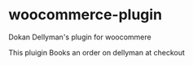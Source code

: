 # woocommerce-plugin
Dokan Dellyman's plugin for woocommere 

This pluigin Books an order on dellyman at checkout


